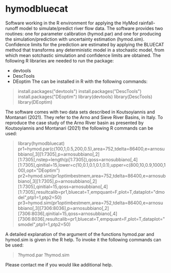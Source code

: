# hymodbluecat
Software working in the R environment for applying the HyMod rainfall-runoff model to simulate/predict river flow data. The software provides two routines: one for parameter calibration (hymod.par) and one for producing the simulation/prediction with uncertainty estimation (hymod.sim). Confidence limits for the prediction are estimated by applying the BLUECAT method that transforms any deterministic model in a stochastic model, from which mean sotchastic simulation and confidence limits are obtained.
The following R libraries are needed to run the package:
- devtools
- DescTools
- DEoptim 
The can be installed in R with the following commands:
> install.packages("devtools")
> install.packages("DescTools")
> install.packages("DEoptim")
> library(devtools)
> library(DescTools)
> library(DEoptim)

The software comes with two data sets described in Koutsoyiannis and Montanari (2021). They refer to the Arno and Sieve River Basins, in Italy.
To reproduce the case study of the Arno River basin as presented by Koutsoyiannis and Montanari (2021) the following R commands can be used:
> library(hymodbluecat)
> pr1=hymod.par(c(100,1,0.5,200,0.5),area=752,tdelta=86400,e=arnosubbiano[,3][1:7305],p=arnosubbiano[,2][1:7305],nstep=length(p[1:7305]),qoss=arnosubbiano[,4][1:7305],qinitial=15,lower=c(10,0.1,0.1,0.1,0.1),upper=c(800,10,0.9,1000,100),opt="DEoptim")
> pr2=hymod.sim(pr1$optim$bestmem,area=752,tdelta=86400,e=arnosubbiano[,3][1:7305],p=arnosubbiano[,2][1:7305],qinitial=15,qoss=arnosubbiano[,4][1:7305],resultcalib=pr1,bluecat=T,empquant=F,plot=T,dataplot="dmodel",ptp1=1,ptp2=50)
pr3=hymod.sim(pr1$optim$bestmem,area=752,tdelta=86400,e=arnosubbiano[,3][7306:8036],p=arnosubbiano[,2][7306:8036],qinitial=15,qoss=arnosubbiano[,4][7306:8036],resultcalib=pr1,bluecat=T,empquant=F,plot=T,dataplot="smodel",ptp1=1,ptp2=50)

A detailed explanation of the argument of the functions hymod.par and hymod.sim is given in the R help. To invoke it the following commands can be used:
> ?hymod.par
> ?hymod.sim

Please contact me if you would like additional help.


